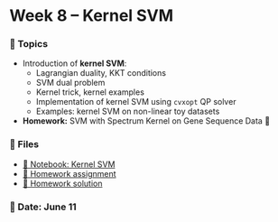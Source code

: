 # Week 8 – Kernel SVM

### 🧠 Topics
- Introduction of **kernel SVM**:
    - Lagrangian duality, KKT conditions
    - SVM dual problem
    - Kernel trick, kernel examples
    - Implementation of kernel SVM using `cvxopt` QP solver 
    - Examples: kernel SVM on non-linear toy datasets
- **Homework:** SVM with Spectrum Kernel on Gene Sequence Data 🧪


### 📂 Files
- [📘 Notebook: Kernel SVM](kernel_svm.ipynb)
- [📝 Homework assignment](week8_hw_spectrum_kernel.md)
- [📘 Homework solution](week8_hw_spectrum_kernel.ipynb)

### 📅 Date: June 11